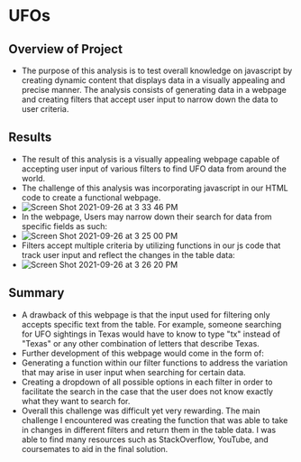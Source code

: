 # UFOs

## Overview of Project
  * The purpose of this analysis is to test overall knowledge on javascript by creating dynamic content that displays data in a visually appealing and precise manner. The analysis consists of generating data in a webpage and creating filters that accept user input to narrow down the data to user criteria. 


## Results
  * The result of this analysis is a visually appealing webpage capable of accepting user input of various filters to find UFO data from around the world.
  * The challenge of this analysis was incorporating javascript in our HTML code to create a functional webpage.
  * ![Screen Shot 2021-09-26 at 3 33 46 PM](https://user-images.githubusercontent.com/60943801/134823284-89a02f9b-3b9f-488e-bbf6-12b645e96b59.png)
  * In the webpage, Users may narrow down their search for data from specific fields as such:
  * ![Screen Shot 2021-09-26 at 3 25 00 PM](https://user-images.githubusercontent.com/60943801/134823309-fe1f6de5-193c-4cae-9ef7-acd450032e50.png)
  * Filters accept multiple criteria by utilizing functions in our js code that track user input and reflect the changes in the table data:
  * ![Screen Shot 2021-09-26 at 3 26 20 PM](https://user-images.githubusercontent.com/60943801/134823323-8e2982c5-a385-4279-aaa7-e74055baeb2c.png)

## Summary
  * A drawback of this webpage is that the input used for filtering only accepts specific text from the table. For example, someone searching for UFO sightings in Texas would have to know to type "tx" instead of "Texas" or any other combination of letters that describe Texas.
  * Further development of this webpage would come in the form of:
   * Generating a function within our filter functions to address the variation that may arise in user input when searching for certain data. 
   * Creating a dropdown of all possible options in each filter in order to facilitate the search in the case that the user does not know exactly what they want to search for. 
  * Overall this challenge was difficult yet very rewarding. The main challenge I encountered was creating the function that was able to take in changes in different filters and return them in the table data. I was able to find many resources such as StackOverflow, YouTube, and coursemates to aid in the final solution. 
